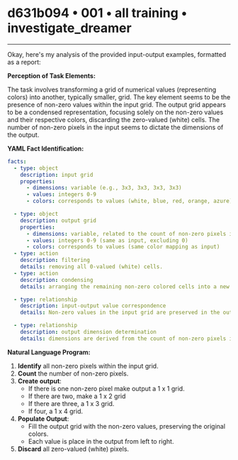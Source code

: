 # d631b094 • 001 • all training • investigate_dreamer

---
Okay, here's my analysis of the provided input-output examples, formatted as a report:

**Perception of Task Elements:**

The task involves transforming a grid of numerical values (representing colors) into another, typically smaller, grid. The key element seems to be the presence of non-zero values within the input grid. The output grid appears to be a condensed representation, focusing solely on the non-zero values and their respective colors, discarding the zero-valued (white) cells. The number of non-zero pixels in the input seems to dictate the dimensions of the output.

**YAML Fact Identification:**



```yaml
facts:
  - type: object
    description: input grid
    properties:
      - dimensions: variable (e.g., 3x3, 3x3, 3x3, 3x3)
      - values: integers 0-9
      - colors: corresponds to values (white, blue, red, orange, azure)

  - type: object
    description: output grid
    properties:
      - dimensions: variable, related to the count of non-zero pixels in the input.
      - values: integers 0-9 (same as input, excluding 0)
      - colors: corresponds to values (same color mapping as input)
  - type: action
    description: filtering
    details: removing all 0-valued (white) cells.
  - type: action
    description: condensing
    details: arranging the remaining non-zero colored cells into a new grid.

  - type: relationship
    description: input-output value correspondence
    details: Non-zero values in the input grid are preserved in the output grid, maintaining their original color.

  - type: relationship
    description: output dimension determination
    details: dimensions are derived from the count of non-zero pixels in the input
```



**Natural Language Program:**

1.  **Identify** all non-zero pixels within the input grid.
2.  **Count** the number of non-zero pixels.
3. **Create output**:
    *   If there is one non-zero pixel make output a 1 x 1 grid.
    *   If there are two, make a 1 x 2 grid
    *   If there are three, a 1 x 3 grid.
    *    If four, a 1 x 4 grid.
4. **Populate Output**:
   *   Fill the output grid with the non-zero values, preserving the original colors.
   * Each value is place in the output from left to right.
5.  **Discard** all zero-valued (white) pixels.

